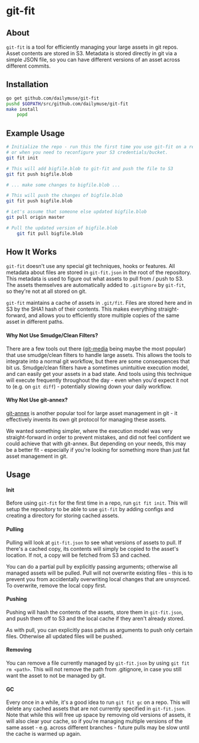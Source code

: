 # git-fit #

## About ##

`git-fit` is a tool for efficiently managing your large assets in git repos.
Asset contents are stored in S3. Metadata is stored directly in git via a
simple JSON file, so you can have different versions of an asset across
different commits.

## Installation ##

```bash
go get github.com/dailymuse/git-fit
pushd $GOPATH/src/github.com/dailymuse/git-fit
make install
    popd
```

## Example Usage ##

```bash
# Initialize the repo - run this the first time you use git-fit on a repo,
# or when you need to reconfigure your S3 credentials/bucket.
git fit init

# This will add bigfile.blob to git-fit and push the file to S3
git fit push bigfile.blob

# ... make some changes to bigfile.blob ...

# This will push the changes of bigfile.blob
git fit push bigfile.blob

# Let's assume that someone else updated bigfile.blob
git pull origin master

# Pull the updated version of bigfile.blob
    git fit pull bigfile.blob
```

## How It Works ##

`git-fit` doesn't use any special git techniques, hooks or features. All
metadata about files are stored in `git-fit.json` in the root of the
repository. This metadata is used to figure out what assets to pull from /
push to S3. The assets themselves are automatically added to `.gitignore` by
`git-fit`, so they're not at all stored on git.

`git-fit` maintains a cache of assets in `.git/fit`. Files are stored here and
in S3 by the SHA1 hash of their contents. This makes everything straight-
forward, and allows you to efficiently store multiple copies of the same asset
in different paths.

#### Why Not Use Smudge/Clean Filters? ####

There are a few tools out there
([git-media](https://github.com/schacon/git-media) being maybe the most
popular) that use smudge/clean filters to handle large assets. This allows the
tools to integrate into a normal git workflow, but there are some consequences
that bit us. Smudge/clean filters have a sometimes unintuitive execution
model, and can easily get your assets in a bad state. And tools using
this technique will execute frequently throughout the day - even when you'd
expect it not to (e.g. on `git diff`) - potentially slowing down your daily
workflow.

#### Why Not Use git-annex? ####

[git-annex](https://git-annex.branchable.com/) is another popular tool for
large asset management in git - it effectively invents its own git protocol
for managing these assets.

We wanted something simpler, where the execution model was very
straight-forward in order to prevent mistakes, and did not feel confident we
could achieve that with git-annex. But depending on your needs, this may be a
better fit - especially if you're looking for something more than just fat
asset management in git.

## Usage ##

#### Init ####

Before using `git-fit` for the first time in a repo, run `git fit init`. This
will setup the repository to be able to use `git-fit` by adding configs and
creating a directory for storing cached assets.

#### Pulling ####

Pulling will look at `git-fit.json` to see what versions of assets to pull.
If there's a cached copy, its contents will simply be copied to the asset's
location. If not, a copy will be fetched from S3 and cached.

You can do a partial pull by explicitly passing arguments; otherwise all
managed assets will be pulled. Pull will not overwrite existing files - this
is to prevent you from accidentally overwriting local changes that are
unsynced. To overwrite, remove the local copy first.

#### Pushing ####

Pushing will hash the contents of the assets, store them in `git-fit.json`,
and push them off to S3 and the local cache if they aren't already stored.

As with pull, you can explicitly pass paths as arguments to push only certain
files. Otherwise all updated files will be pushed.

#### Removing ####

You can remove a file currently managed by `git-fit.json` by using
`git fit rm <path>`. This will not remove the path from .gitignore, in case
you still want the asset to not be managed by git.

#### GC ####

Every once in a while, it's a good idea to run `git fit gc` on a repo. This
will delete any cached assets that are not currently specified in
`git-fit.json`. Note that while this will free up space by removing old
versions of assets, it will also clear your cache, so if you're managing
multiple versions of the same asset - e.g. across different branches - future
pulls may be slow until the cache is warmed up again.
